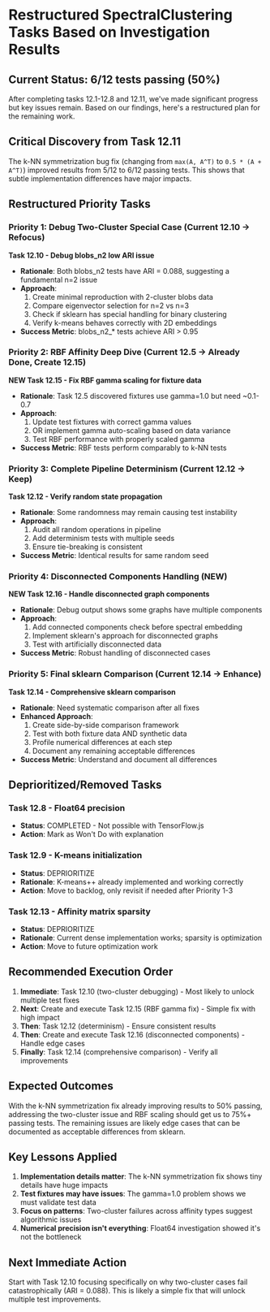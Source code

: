 # Restructured SpectralClustering Tasks Based on Investigation Results

## Current Status: 6/12 tests passing (50%)

After completing tasks 12.1-12.8 and 12.11, we've made significant progress but key issues remain. Based on our findings, here's a restructured plan for the remaining work.

## Critical Discovery from Task 12.11

The k-NN symmetrization bug fix (changing from `max(A, A^T)` to `0.5 * (A + A^T)`) improved results from 5/12 to 6/12 passing tests. This shows that subtle implementation differences have major impacts.

## Restructured Priority Tasks

### Priority 1: Debug Two-Cluster Special Case (Current 12.10 → Refocus)

**Task 12.10 - Debug blobs_n2 low ARI issue**
- **Rationale**: Both blobs_n2 tests have ARI = 0.088, suggesting a fundamental n=2 issue
- **Approach**:
  1. Create minimal reproduction with 2-cluster blobs data
  2. Compare eigenvector selection for n=2 vs n=3
  3. Check if sklearn has special handling for binary clustering
  4. Verify k-means behaves correctly with 2D embeddings
- **Success Metric**: blobs_n2_* tests achieve ARI > 0.95

### Priority 2: RBF Affinity Deep Dive (Current 12.5 → Already Done, Create 12.15)

**NEW Task 12.15 - Fix RBF gamma scaling for fixture data**
- **Rationale**: Task 12.5 discovered fixtures use gamma=1.0 but need ~0.1-0.7
- **Approach**:
  1. Update test fixtures with correct gamma values
  2. OR implement gamma auto-scaling based on data variance
  3. Test RBF performance with properly scaled gamma
- **Success Metric**: RBF tests perform comparably to k-NN tests

### Priority 3: Complete Pipeline Determinism (Current 12.12 → Keep)

**Task 12.12 - Verify random state propagation**
- **Rationale**: Some randomness may remain causing test instability
- **Approach**:
  1. Audit all random operations in pipeline
  2. Add determinism tests with multiple seeds
  3. Ensure tie-breaking is consistent
- **Success Metric**: Identical results for same random seed

### Priority 4: Disconnected Components Handling (NEW)

**NEW Task 12.16 - Handle disconnected graph components**
- **Rationale**: Debug output shows some graphs have multiple components
- **Approach**:
  1. Add connected components check before spectral embedding
  2. Implement sklearn's approach for disconnected graphs
  3. Test with artificially disconnected data
- **Success Metric**: Robust handling of disconnected cases

### Priority 5: Final sklearn Comparison (Current 12.14 → Enhance)

**Task 12.14 - Comprehensive sklearn comparison**
- **Rationale**: Need systematic comparison after all fixes
- **Enhanced Approach**:
  1. Create side-by-side comparison framework
  2. Test with both fixture data AND synthetic data
  3. Profile numerical differences at each step
  4. Document any remaining acceptable differences
- **Success Metric**: Understand and document all differences

## Deprioritized/Removed Tasks

### Task 12.8 - Float64 precision
- **Status**: COMPLETED - Not possible with TensorFlow.js
- **Action**: Mark as Won't Do with explanation

### Task 12.9 - K-means initialization
- **Status**: DEPRIORITIZE
- **Rationale**: K-means++ already implemented and working correctly
- **Action**: Move to backlog, only revisit if needed after Priority 1-3

### Task 12.13 - Affinity matrix sparsity
- **Status**: DEPRIORITIZE  
- **Rationale**: Current dense implementation works; sparsity is optimization
- **Action**: Move to future optimization work

## Recommended Execution Order

1. **Immediate**: Task 12.10 (two-cluster debugging) - Most likely to unlock multiple test fixes
2. **Next**: Create and execute Task 12.15 (RBF gamma fix) - Simple fix with high impact
3. **Then**: Task 12.12 (determinism) - Ensure consistent results
4. **Then**: Create and execute Task 12.16 (disconnected components) - Handle edge cases
5. **Finally**: Task 12.14 (comprehensive comparison) - Verify all improvements

## Expected Outcomes

With the k-NN symmetrization fix already improving results to 50% passing, addressing the two-cluster issue and RBF scaling should get us to 75%+ passing tests. The remaining issues are likely edge cases that can be documented as acceptable differences from sklearn.

## Key Lessons Applied

1. **Implementation details matter**: The k-NN symmetrization fix shows tiny details have huge impacts
2. **Test fixtures may have issues**: The gamma=1.0 problem shows we must validate test data
3. **Focus on patterns**: Two-cluster failures across affinity types suggest algorithmic issues
4. **Numerical precision isn't everything**: Float64 investigation showed it's not the bottleneck

## Next Immediate Action

Start with Task 12.10 focusing specifically on why two-cluster cases fail catastrophically (ARI = 0.088). This is likely a simple fix that will unlock multiple test improvements.